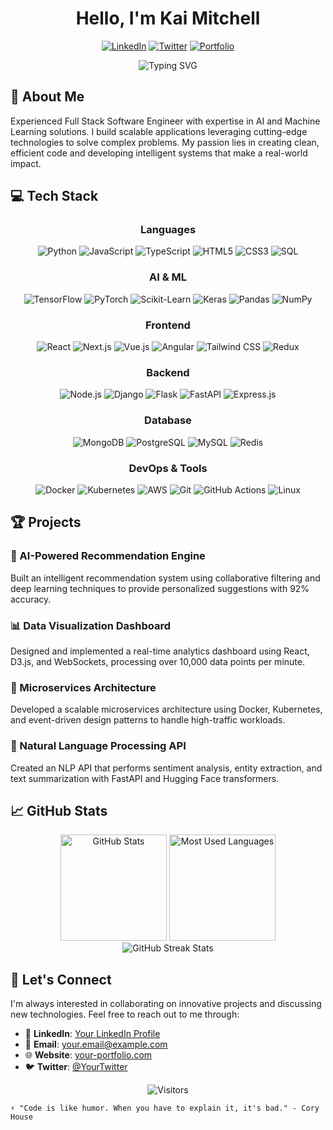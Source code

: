<div align="center">
  
# Hello, I'm Kai Mitchell

[![LinkedIn](https://img.shields.io/badge/LinkedIn-0077B5?style=for-the-badge&logo=linkedin&logoColor=white)](https://www.linkedin.com/in/your-linkedin/)
[![Twitter](https://img.shields.io/badge/Twitter-1DA1F2?style=for-the-badge&logo=twitter&logoColor=white)](https://twitter.com/your-twitter)
[![Portfolio](https://img.shields.io/badge/Portfolio-FF5722?style=for-the-badge&logo=google-chrome&logoColor=white)](https://your-portfolio.com)

</div>

<p align="center">
  <img src="https://readme-typing-svg.herokuapp.com?font=Fira+Code&pause=1000&color=2EADF7&center=true&vCenter=true&width=435&lines=Full+Stack+Software+Engineer;AI+%26+Machine+Learning+Expert;Python+Enthusiast;Problem+Solver" alt="Typing SVG" />
</p>

## 🚀 About Me

Experienced Full Stack Software Engineer with expertise in AI and Machine Learning solutions. I build scalable applications leveraging cutting-edge technologies to solve complex problems. My passion lies in creating clean, efficient code and developing intelligent systems that make a real-world impact.

## 💻 Tech Stack

<div align="center">

### Languages
![Python](https://img.shields.io/badge/Python-3776AB?style=for-the-badge&logo=python&logoColor=white)
![JavaScript](https://img.shields.io/badge/JavaScript-F7DF1E?style=for-the-badge&logo=javascript&logoColor=black)
![TypeScript](https://img.shields.io/badge/TypeScript-007ACC?style=for-the-badge&logo=typescript&logoColor=white)
![HTML5](https://img.shields.io/badge/HTML5-E34F26?style=for-the-badge&logo=html5&logoColor=white)
![CSS3](https://img.shields.io/badge/CSS3-1572B6?style=for-the-badge&logo=css3&logoColor=white)
![SQL](https://img.shields.io/badge/SQL-4479A1?style=for-the-badge&logo=mysql&logoColor=white)

### AI & ML
![TensorFlow](https://img.shields.io/badge/TensorFlow-FF6F00?style=for-the-badge&logo=tensorflow&logoColor=white)
![PyTorch](https://img.shields.io/badge/PyTorch-EE4C2C?style=for-the-badge&logo=pytorch&logoColor=white)
![Scikit-Learn](https://img.shields.io/badge/scikit_learn-F7931E?style=for-the-badge&logo=scikit-learn&logoColor=white)
![Keras](https://img.shields.io/badge/Keras-D00000?style=for-the-badge&logo=keras&logoColor=white)
![Pandas](https://img.shields.io/badge/Pandas-150458?style=for-the-badge&logo=pandas&logoColor=white)
![NumPy](https://img.shields.io/badge/NumPy-013243?style=for-the-badge&logo=numpy&logoColor=white)

### Frontend
![React](https://img.shields.io/badge/React-20232A?style=for-the-badge&logo=react&logoColor=61DAFB)
![Next.js](https://img.shields.io/badge/Next.js-000000?style=for-the-badge&logo=nextdotjs&logoColor=white)
![Vue.js](https://img.shields.io/badge/Vue.js-4FC08D?style=for-the-badge&logo=vue.js&logoColor=white)
![Angular](https://img.shields.io/badge/Angular-DD0031?style=for-the-badge&logo=angular&logoColor=white)
![Tailwind CSS](https://img.shields.io/badge/Tailwind_CSS-38B2AC?style=for-the-badge&logo=tailwind-css&logoColor=white)
![Redux](https://img.shields.io/badge/Redux-593D88?style=for-the-badge&logo=redux&logoColor=white)

### Backend
![Node.js](https://img.shields.io/badge/Node.js-339933?style=for-the-badge&logo=nodedotjs&logoColor=white)
![Django](https://img.shields.io/badge/Django-092E20?style=for-the-badge&logo=django&logoColor=white)
![Flask](https://img.shields.io/badge/Flask-000000?style=for-the-badge&logo=flask&logoColor=white)
![FastAPI](https://img.shields.io/badge/FastAPI-009688?style=for-the-badge&logo=fastapi&logoColor=white)
![Express.js](https://img.shields.io/badge/Express.js-000000?style=for-the-badge&logo=express&logoColor=white)

### Database
![MongoDB](https://img.shields.io/badge/MongoDB-4EA94B?style=for-the-badge&logo=mongodb&logoColor=white)
![PostgreSQL](https://img.shields.io/badge/PostgreSQL-316192?style=for-the-badge&logo=postgresql&logoColor=white)
![MySQL](https://img.shields.io/badge/MySQL-4479A1?style=for-the-badge&logo=mysql&logoColor=white)
![Redis](https://img.shields.io/badge/Redis-DC382D?style=for-the-badge&logo=redis&logoColor=white)

### DevOps & Tools
![Docker](https://img.shields.io/badge/Docker-2CA5E0?style=for-the-badge&logo=docker&logoColor=white)
![Kubernetes](https://img.shields.io/badge/Kubernetes-326CE5?style=for-the-badge&logo=kubernetes&logoColor=white)
![AWS](https://img.shields.io/badge/AWS-232F3E?style=for-the-badge&logo=amazon-aws&logoColor=white)
![Git](https://img.shields.io/badge/Git-F05032?style=for-the-badge&logo=git&logoColor=white)
![GitHub Actions](https://img.shields.io/badge/GitHub_Actions-2088FF?style=for-the-badge&logo=github-actions&logoColor=white)
![Linux](https://img.shields.io/badge/Linux-FCC624?style=for-the-badge&logo=linux&logoColor=black)

</div>

## 🏆 Projects

### 🤖 AI-Powered Recommendation Engine
Built an intelligent recommendation system using collaborative filtering and deep learning techniques to provide personalized suggestions with 92% accuracy.

### 📊 Data Visualization Dashboard
Designed and implemented a real-time analytics dashboard using React, D3.js, and WebSockets, processing over 10,000 data points per minute.

### 🔄 Microservices Architecture
Developed a scalable microservices architecture using Docker, Kubernetes, and event-driven design patterns to handle high-traffic workloads.

### 🧠 Natural Language Processing API
Created an NLP API that performs sentiment analysis, entity extraction, and text summarization with FastAPI and Hugging Face transformers.

## 📈 GitHub Stats

<div align="center">
  <img src="https://github-readme-stats.vercel.app/api?username=BugSmasher69&show_icons=true&theme=tokyonight&hide_border=true" alt="GitHub Stats" height="170"/>
  <img src="https://github-readme-stats.vercel.app/api/top-langs/?username=BugSmasher69&layout=compact&theme=tokyonight&hide_border=true" alt="Most Used Languages" height="170"/>
</div>

<div align="center">
  <img src="https://github-readme-streak-stats.herokuapp.com/?user=BugSmasher69&theme=tokyonight&hide_border=true" alt="GitHub Streak Stats" />
</div>

## 🤝 Let's Connect

I'm always interested in collaborating on innovative projects and discussing new technologies. Feel free to reach out to me through:

- 💼 **LinkedIn**: [Your LinkedIn Profile](https://linkedin.com/in/your-profile)
- 📧 **Email**: your.email@example.com
- 🌐 **Website**: [your-portfolio.com](https://your-portfolio.com)
- 🐦 **Twitter**: [@YourTwitter](https://twitter.com/your-twitter)

<div align="center">
  
  ![Visitors](https://visitor-badge.laobi.icu/badge?page_id=BugSmasher69.BugSmasher69)
  
</div>

```
⚡ "Code is like humor. When you have to explain it, it's bad." - Cory House
```
